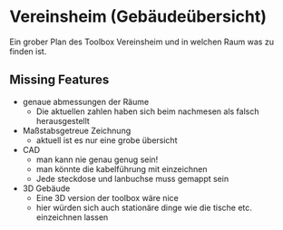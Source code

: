 Vereinsheim (Gebäudeübersicht)
================================


Ein grober Plan des Toolbox Vereinsheim und in welchen Raum was zu finden ist.


 Missing Features
--------------------

 + genaue abmessungen der Räume
   * Die aktuellen zahlen haben sich beim nachmesen als falsch herausgestellt
 + Maßstabsgetreue Zeichnung
   * aktuell ist es nur eine grobe übersicht
 + CAD
   * man kann nie genau genug sein!
   * man könnte die kabelführung mit einzeichnen
   * Jede steckdose und lanbuchse muss gemappt sein
 + 3D Gebäude
   * Eine 3D version der toolbox wäre nice
   * hier würden sich auch stationäre dinge wie die tische etc. einzeichnen lassen
